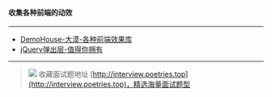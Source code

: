#### 收集各种前端的动效
---

- [DemoHouse-大漠-各种前端效果库](https://airen.github.io/DemoHouse/)
- [jQuery弹出层-值得你拥有](http://smartbox.huangsw.com/cn/examples.html)


---

> ![](http://img-repo.poetries.top/images/20211003165152.png)
> 收藏面试题地址 [http://interview.poetries.top](http://interview.poetries.top)，精选海量面试题型